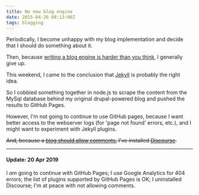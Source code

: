 ```yaml
---
title: No new blog engine
date: 2015-04-26 08:13:00Z
tags: blogging
---
```


Periodically, I become unhappy with my blog implementation and decide that I
should do something about it.

Then, because [writing a blog engine is harder than you
think](http://haacked.com/archive/2006/10/06/Rolling_Your_Own_Blog_Engine.aspx/),
I generally give up.

This weekend, I came to the conclusion that [Jekyll](http://jekyllrb.com/) is
probably the right idea.

So I cobbled something together in node.js to scrape the content from the MySql
database behind my original drupal-powered blog and pushed the results to
GitHub Pages.

However, I'm not going to continue to use GitHub pages, because I want better
access to the webserver logs (for 'page not found' errors, etc.), and I might
want to experiment with Jekyll plugins.

~~And, because a [blog should allow
comments](http://blog.codinghorror.com/a-blog-without-comments-is-not-a-blog/),
I've installed [Discourse](http://discourse.differentpla.net/).~~

----

#### Update: 20 Apr 2019

I _am_ going to continue with GitHub Pages; I use Google Analytics for 404 errors; the list of plugins supported by GitHub Pages is OK; I uninstalled Discourse; I'm at peace with not allowing comments.
